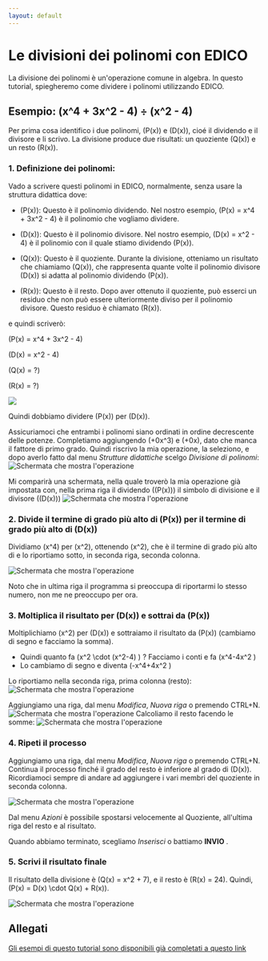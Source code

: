 ```yaml
---
layout: default
---
```


# Le divisioni dei polinomi con EDICO

La divisione dei polinomi è un'operazione comune in algebra. 
In questo tutorial, spiegheremo come dividere i polinomi utilizzando EDICO.

## Esempio: (x^4 + 3x^2 - 4) ÷ (x^2 - 4)

Per prima cosa identifico i due polinomi, \(P(x)\) e \(D(x)\), cioé il dividendo e il divisore e li scrivo.
La divisione produce due risultati: un quoziente \(Q(x)\) e un resto \(R(x)\).

### 1. Definizione dei polinomi:

Vado a scrivere questi polinomi in EDICO, normalmente, senza usare la struttura didattica dove:

- \(P(x)\): Questo è il polinomio dividendo. Nel nostro esempio, \(P(x) = x^4 + 3x^2 - 4\) è il polinomio che vogliamo dividere.

- \(D(x)\): Questo è il polinomio divisore. Nel nostro esempio, \(D(x) = x^2 - 4\) è il polinomio con il quale stiamo dividendo \(P(x)\).

- \(Q(x)\): Questo è il quoziente. Durante la divisione, otteniamo un risultato che chiamiamo \(Q(x)\), che rappresenta quante volte il polinomio divisore \(D(x)\) si adatta al polinomio dividendo \(P(x)\).

- \(R(x)\): Questo è il resto. Dopo aver ottenuto il quoziente, può esserci un residuo che non può essere ulteriormente diviso per il polinomio divisore. Questo residuo è chiamato \(R(x)\).

e quindi scriverò:

\(P(x) = x^4 + 3x^2 - 4\)

\(D(x) = x^2 - 4\)

\(Q(x) = ?\)

\(R(x) = ?\)

![](20240118115702.png)


Quindi dobbiamo dividere \(P(x)\) per \(D(x)\). 

Assicuriamoci che entrambi i polinomi siano ordinati in ordine decrescente delle potenze. Completiamo aggiungendo \(+0x^3\) e \(+0x\), dato che manca il fattore di primo grado. Quindi riscrivo la mia operazione, la seleziono, e dopo averlo fatto dal menu *Strutture didattiche* scelgo *Divisione di polinomi*:
![Schermata che mostra l'operazione](20240118121839.png)

Mi comparirà una schermata, nella quale troverò la mia operazione già impostata con, nella prima riga il dividendo (\(P(x)\)) il simbolo di divisione e il divisore (\(D(x)\))
![Schermata che mostra l'operazione](20240118121904.png)


### 2. Divide il termine di grado più alto di \(P(x)\) per il termine di grado più alto di \(D(x)\)

Dividiamo \(x^4\) per \(x^2\), ottenendo \(x^2\), che è il termine di grado più alto di e lo riportiamo sotto, in seconda riga, seconda colonna.

![Schermata che mostra l'operazione](20240118121931.png)

Noto che in ultima riga il programma si preoccupa di riportarmi lo stesso numero, non me ne preoccupo per ora.

### 3. Moltiplica il risultato per \(D(x)\) e sottrai da \(P(x)\)

Moltiplichiamo \(x^2\) per \(D(x)\) e sottraiamo il risultato da \(P(x)\) (cambiamo di segno e facciamo la somma). 

- Quindi quanto fa \(x^2 \cdot (x^2-4) \) ? Facciamo i conti e fa \(x^4-4x^2 \)
- Lo cambiamo di segno e diventa (-x^4+4x^2 \)

Lo riportiamo nella seconda riga, prima colonna (resto):
![Schermata che mostra l'operazione](20240118123024.png)

Aggiungiamo una riga, dal menu *Modifica*, *Nuova riga* o premendo CTRL+N.
![Schermata che mostra l'operazione](20240118123104.png)
Calcoliamo il resto facendo le somme:
![Schermata che mostra l'operazione](20240118122640.png)


### 4. Ripeti il processo

Aggiungiamo una riga, dal menu *Modifica*, *Nuova riga* o premendo CTRL+N.
Continua il processo finché il grado del resto è inferiore al grado di \(D(x)\). Ricordiamoci sempre di andare ad aggiungere i vari membri del quoziente in seconda colonna.

![Schermata che mostra l'operazione](20240118123713.png)

Dal menu *Azioni* è possibile spostarsi velocemente al Quoziente, all'ultima riga del resto e al risultato.

Quando abbiamo terminato, scegliamo *Inserisci* o battiamo **INVIO** .


### 5. Scrivi il risultato finale

Il risultato della divisione è \(Q(x) = x^2 + 7\), e il resto è \(R(x) = 24\). Quindi, \(P(x) = D(x) \cdot Q(x) + R(x)\).

![Schermata che mostra l'operazione](20240118123839.png)

## Allegati
[Gli esempi di questo tutorial sono disponibili già completati a questo link](esempio.edi)
